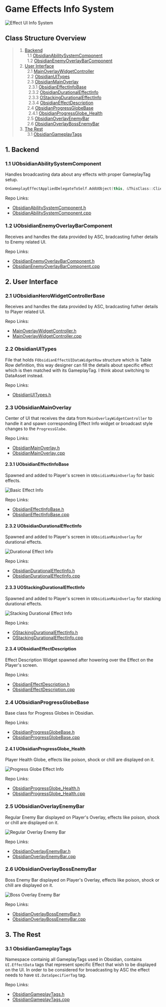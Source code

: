 # Game Effects Info System

![Effect UI Info System](https://github.com/intrxx/Obsidian/blob/main/Docs/Images/EffectUIInfoSystem.jpg)

<a name="table-of-contents"></a>
## Class Structure Overview

> 1. [Backend](#backend) \
> &nbsp; 1.1 [ObsidianAbilitySystemComponent](#abilitysystemcomp) \
> &nbsp; 1.2 [ObsidianEnemyOverlayBarComponent](#enemyoverlaybarcomp)
> 2. [User Interface](#ui) \
> &nbsp; 2.1 [MainOverlayWidgetController](#mainoverlaywidgetcontroller) \
> &nbsp; 2.2 [ObsidianUITypes](#uitypes) \
> &nbsp; 2.3 [ObsidianMainOverlay](#mainoverlay) \
> &nbsp;&nbsp; 2.3.1 [ObsidianEffectInfoBase](#effectinfobase) \
> &nbsp;&nbsp; 2.3.2 [ObsidianDurationalEffectInfo](#durrationaleffectinfo) \
> &nbsp;&nbsp; 2.3.3 [OStackingDurationalEffectInfo](#stackingdurationaleffectinfo) \
> &nbsp;&nbsp; 2.3.4 [ObsidianEffectDescription](#effectdesc) \
> &nbsp; 2.4 [ObsidianProgressGlobeBase](#progressglobebase) \
> &nbsp;&nbsp; 2.4.1 [ObsidianProgressGlobe_Health](#progressglobehealth) \
> &nbsp; 2.5 [ObsidianOverlayEnemyBar](#overlayenemybar) \
> &nbsp; 2.6 [ObsidianOverlayBossEnemyBar](#overlaybossenemybar)
> 3. [The Rest](#rest) \
> &nbsp; 3.1 [ObsidianGameplayTags](#gameplaytags) 

<a name="backend"></a>
## 1. Backend

<a name="abilitysystemcomp"></a>
### 1.1 UObsidianAbilitySystemComponent

Handles broadcasting data about any effects with proper GameplayTag setup.

```c++
OnGameplayEffectAppliedDelegateToSelf.AddUObject(this, &ThisClass::ClientOnEffectApplied);
```

Repo Links:
- [ObsidianAbilitySystemComponent.h](https://github.com/intrxx/Obsidian/blob/main/Source/Obsidian/Public/AbilitySystem/ObsidianAbilitySystemComponent.h)
- [ObsidianAbilitySystemComponent.cpp](https://github.com/intrxx/Obsidian/blob/main/Source/Obsidian/Private/AbilitySystem/ObsidianAbilitySystemComponent.cpp)

<a name="enemyoverlaybarcomp"></a>
### 1.2 UObsidianEnemyOverlayBarComponent

Receives and handles the data provided by ASC, bradcasting futher details to Enemy related UI.

Repo Links:
- [ObsidianEnemyOverlayBarComponent.h](https://github.com/intrxx/Obsidian/blob/main/Source/Obsidian/Public/CharacterComponents/ObsidianEnemyOverlayBarComponent.h)
- [ObsidianEnemyOverlayBarComponent.cpp](https://github.com/intrxx/Obsidian/blob/main/Source/Obsidian/Private/CharacterComponents/ObsidianEnemyOverlayBarComponent.cpp)

<a name="ui"></a>
## 2. User Interface

<a name="mainoverlaywidgetcontroller"></a>
### 2.1 UObsidianHeroWidgetControllerBase

Receives and handles the data provided by ASC, bradcasting futher details to Player related UI.

Repo Links:
- [MainOverlayWidgetController.h](https://github.com/intrxx/Obsidian/blob/main/Source/Obsidian/Public/UI/WidgetControllers/MainOverlayWidgetController.h)
- [MainOverlayWidgetController.cpp](https://github.com/intrxx/Obsidian/blob/main/Source/Obsidian/Private/UI/WidgetControllers/MainOverlayWidgetController.cpp)

<a name="uitypes"></a>
### 2.2 ObsidianUITypes

File that holds ```FObsidianEffectUIDataWidgetRow``` structure which is Table Row definition, this way designer can fill the details about specific effect which is then matched with its GameplayTag. I think about switching to DataAsset instead.

Repo Links:
- [ObsidianUITypes.h](https://github.com/intrxx/Obsidian/blob/main/Source/Obsidian/Public/ObsidianTypes/ObsidianUITypes.h)

<a name="mainoverlay"></a>
### 2.3 UObsidianMainOverlay

Center of UI that receives the data from ``MainOverlayWidgetController`` to handle it and spawn corresponding Effect Info widget or broadcast style changes to the ```ProgressGlobe```.

Repo Links:
- [ObsidianMainOverlay.h](https://github.com/intrxx/Obsidian/blob/main/Source/Obsidian/Public/UI/MainOverlay/ObsidianMainOverlay.h)
- [ObsidianMainOverlay.cpp](https://github.com/intrxx/Obsidian/blob/main/Source/Obsidian/Private/UI/MainOverlay/ObsidianMainOverlay.cpp)

<a name="effectinfobase"></a>
#### 2.3.1 UObsidianEffectInfoBase 

Spawned and added to Player's screen in ```UObsidianMainOverlay``` for basic effects.

![Basic Effect Info](https://github.com/intrxx/Obsidian/blob/main/Docs/Images/basiceffectinfo.jpg)

Repo Links:
- [ObsidianEffectInfoBase.h](https://github.com/intrxx/Obsidian/blob/main/Source/Obsidian/Public/UI/MainOverlay/Subwidgets/ObsidianEffectInfoBase.h)
- [ObsidianEffectInfoBase.cpp](https://github.com/intrxx/Obsidian/blob/main/Source/Obsidian/Private/UI/MainOverlay/Subwidgets/ObsidianEffectInfoBase.cpp)

<a name="durrationaleffectinfo"></a>
#### 2.3.2 UObsidianDurationalEffectInfo 

Spawned and added to Player's screen in ```UObsidianMainOverlay``` for durational effects.

![Durational Effect Info](https://github.com/intrxx/Obsidian/blob/main/Docs/Images/durationaleffectinfo.jpg)

Repo Links:
- [ObsidianDurationalEffectInfo.h](https://github.com/intrxx/Obsidian/blob/main/Source/Obsidian/Public/UI/MainOverlay/Subwidgets/ObsidianDurationalEffectInfo.h)
- [ObsidianDurationalEffectInfo.cpp](https://github.com/intrxx/Obsidian/blob/main/Source/Obsidian/Private/UI/MainOverlay/Subwidgets/ObsidianDurationalEffectInfo.cpp)

<a name="stackingdurationaleffectinfo"></a>
#### 2.3.3 UOStackingDurationalEffectInfo

Spawned and added to Player's screen in ```UObsidianMainOverlay``` for stacking durational effects.

![Stacking Durational Effect Info](https://github.com/intrxx/Obsidian/blob/main/Docs/Images/stackingdurationaleffectinfo.jpg)

Repo Links:
- [OStackingDurationalEffectInfo.h](https://github.com/intrxx/Obsidian/blob/main/Source/Obsidian/Public/UI/MainOverlay/Subwidgets/OStackingDurationalEffectInfo.h)
- [OStackingDurationalEffectInfo.cpp](https://github.com/intrxx/Obsidian/blob/main/Source/Obsidian/Private/UI/MainOverlay/Subwidgets/OStackingDurationalEffectInfo.cpp)

<a name="effectdesc"></a>
#### 2.3.4 UObsidianEffectDescription

Effect Description Widget spawned after howering over the Effect on the Player's screen.

Repo Links:
- [ObsidianEffectDescription.h](https://github.com/intrxx/Obsidian/blob/main/Source/Obsidian/Public/UI/MainOverlay/Subwidgets/ObsidianEffectDescription.h)
- [ObsidianEffectDescription.cpp](https://github.com/intrxx/Obsidian/blob/main/Source/Obsidian/Private/UI/MainOverlay/Subwidgets/ObsidianEffectDescription.cpp)

<a name="progressglobebase"></a>
### 2.4 UObsidianProgressGlobeBase

Base class for Progress Globes in Obsidian.

Repo Links:
- [ObsidianProgressGlobeBase.h](https://github.com/intrxx/Obsidian/blob/main/Source/Obsidian/Public/UI/ProgressBars/ProgressGlobe/ObsidianProgressGlobeBase.h)
- [ObsidianProgressGlobeBase.cpp](https://github.com/intrxx/Obsidian/blob/main/Source/Obsidian/Private/UI/ProgressBars/ProgressGlobe/ObsidianProgressGlobeBase.cpp)

<a name="progressglobehealth"></a>
#### 2.4.1 UObsidianProgressGlobe_Health

Player Health Globe, effects like poison, shock or chill are displayed on it.

![Progress Globe Effect Info](https://github.com/intrxx/Obsidian/blob/main/Docs/Images/progressglobeeffectinfo.jpg)

Repo Links:
- [ObsidianProgressGlobe_Health.h](https://github.com/intrxx/Obsidian/blob/main/Source/Obsidian/Public/UI/ProgressBars/ProgressGlobe/ObsidianProgressGlobe_Health.h)
- [ObsidianProgressGlobe_Health.cpp](https://github.com/intrxx/Obsidian/blob/main/Source/Obsidian/Private/UI/ProgressBars/ProgressGlobe/ObsidianProgressGlobe_Health.cpp)

<a name="overlayenemybar"></a>
### 2.5 UObsidianOverlayEnemyBar

Regular Enemy Bar displayed on Player's Overlay, effects like poison, shock or chill are displayed on it.

![Regular Overlay Enemy Bar](https://github.com/intrxx/Obsidian/blob/main/Docs/Images/regularenemybarseffectinfo.jpg)

Repo Links:
- [ObsidianOverlayEnemyBar.h](https://github.com/intrxx/Obsidian/blob/main/Source/Obsidian/Public/UI/ProgressBars/UObsidianOverlayEnemyBar.h)
- [ObsidianOverlayEnemyBar.cpp](https://github.com/intrxx/Obsidian/blob/main/Source/Obsidian/Private/UI/ProgressBars/UObsidianOverlayEnemyBar.cpp)

<a name="overlaybossenemybar"></a>
### 2.6 UObsidianOverlayBossEnemyBar

Boss Enemy Bar displayed on Player's Overlay, effects like poison, shock or chill are displayed on it.

![Boss Overlay Enemy Bar](https://github.com/intrxx/Obsidian/blob/main/Docs/Images/bossoverlaybareffectinfo.jpg)

Repo Links:
- [ObsidianOverlayBossEnemyBar.h](https://github.com/intrxx/Obsidian/blob/main/Source/Obsidian/Public/UI/ProgressBars/ObsidianOverlayBossEnemyBar.h)
- [ObsidianOverlayBossEnemyBar.cpp](https://github.com/intrxx/Obsidian/blob/main/Source/Obsidian/Private/UI/ProgressBars/ObsidianOverlayBossEnemyBar.cpp)

<a name="rest"></a>
## 3. The Rest

<a name="overlaybossenemybar"></a>
### 3.1 ObsidianGameplayTags

Namespace containig all GameplayTags used in Obsidian, contains ```UI.EffectData``` tags that represent specific Effect that wish to be displayed on the UI. In order to be considered for broadcasting by ASC the effect needs to have ```UI.DataSpecifierTag``` tag.

Repo Links:
- [ObsidianGameplayTags.h](https://github.com/intrxx/Obsidian/blob/main/Source/Obsidian/ObsidianGameplayTags.h)
- [ObsidianGameplayTags.cpp](https://github.com/intrxx/Obsidian/blob/main/Source/Obsidian/ObsidianGameplayTags.cpp)